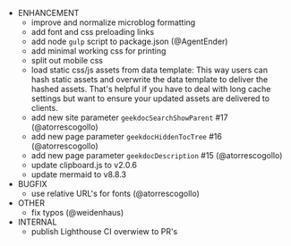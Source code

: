 - ENHANCEMENT
  - improve and normalize microblog formatting
  - add font and css preloading links
  - add node `gulp` script to package.json (@AgentEnder)
  - add minimal working css for printing
  - split out mobile css
  - load static css/js assets from data template:
    This way users can hash static assets and overwrite the data template
    to deliver the hashed assets. That's helpful if you have to deal with
    long cache settings but want to ensure your updated assets are delivered
    to clients.
  - add new site parameter `geekdocSearchShowParent` #17 (@atorrescogollo)
  - add new page parameter `geekdocHiddenTocTree` #16 (@atorrescogollo)
  - add new page parameter `geekdocDescription` #15 (@atorrescogollo)
  - update clipboard.js to v2.0.6
  - update mermaid to v8.8.3
- BUGFIX
  - use relative URL's for fonts (@atorrescogollo)
- OTHER
  - fix typos (@weidenhaus)
- INTERNAL
  - publish Lighthouse CI overwiew to PR's

